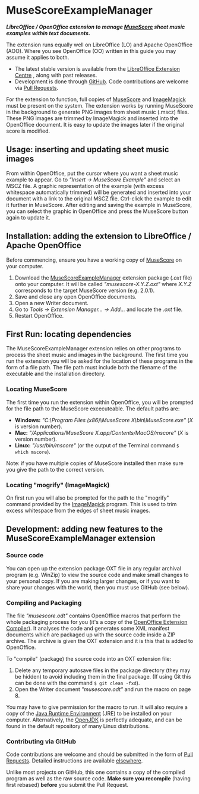 # MuseScoreExampleManager
***LibreOffice / OpenOffice extension to manage [MuseScore](https://musescore.org/) sheet music examples within text documents.***

The extension runs equally well on LibreOffice (LO) and Apache OpenOffice (AOO).
Where you see OpenOffice (OO) written in this guide you may assume it applies to both.

- The latest stable version is available from the [LibreOffice Extension Centre](http://extensions.libreoffice.org/extension-center/musescore-example-manager)
  , along with past releases.
- Development is done through [GitHub](https://github.com/MarcSabatella/MuseScoreExampleManager).
  Code contributions are welcome via [Pull Requests](https://help.github.com/articles/using-pull-requests/).

For the extension to function, full copies of [MuseScore](https://musescore.org/)
and [ImageMagick](http://www.imagemagick.org/) must be present on the system.
The extension works by running MuseScore in the background to generate PNG
images from sheet music (.mscz) files. These PNG images are trimmed by
ImageMagick and inserted into the OpenOffice document. It is easy to update
the images later if the original score is modified.

## Usage: inserting and updating sheet music images

From within OpenOffice, put the cursor where you want a sheet music example
to appear. Go to *"Insert -> MuseScore Example"* and select an MSCZ file. A
graphic representation of the example (with excess whitespace automatically
trimmed) will be generated and inserted into your document with a link to
the original MSCZ file.  Ctrl-click the example to edit it further in
MuseScore. After editing and saving the example in MuseScore, you can select
the graphic in OpenOffice and press the MuseScore button again to update it.

## Installation: adding the extension to LibreOffice / Apache OpenOffice

Before commencing, ensure you have a working copy of [MuseScore](https://musescore.org/) on your computer.

1. Download the [MuseScoreExampleManager](http://extensions.libreoffice.org/extension-center/musescore-example-manager)
   extension package (*.oxt* file) onto your computer. It will be called _"musescore-X.Y.Z.oxt"_
   where *X.Y.Z* corresponds to the target MuseScore version (e.g. 2.0.1).
2. Save and close any open OpenOffice documents.
3. Open a new Writer document.
4. Go to _Tools -> Extension Manager... -> Add..._ and locate the *.oxt* file.
5. Restart OpenOffice.

## First Run: locating dependencies

The MuseScoreExampleManager extension relies on other programs to process the sheet
music and images in the background. The first time you run the extension you will be
asked for the location of these programs in the form of a file path. The file path
must include both the filename of the executable and the installation directory.

### Locating MuseScore

The first time you run the extension within OpenOffice, you will be prompted
for the file path to the MuseScore excecuteable. The default paths are:

- __Windows:__ _"C:\Program Files (x86)\MuseScore X\bin\MuseScore.exe"_ (*X* is version number).
- __Mac:__ _"/Applications/MuseScore X.app/Contents/MacOS/mscore"_ (*X* is version number).
- __Linux:__ _"/usr/bin/mscore"_ (or the output of the Terminal command `$ which mscore`).

Note: if you have multiple copies of MuseScore installed then make sure
you give the path to the correct version.

### Locating "mogrify" (ImageMagick)

On first run you will also be prompted for the path to the "mogrify"
command provided by the [ImageMagick](http://www.imagemagick.org/) program.
This is used to trim excess whitespace from the edges of sheet music images.

## Development: adding new features to the MuseScoreExampleManager extension

### Source code

You can open up the extension package OXT file in any regular archival
program (e.g. WinZip) to view the source code and make small changes to
your personal copy. If you are making larger changes, or if you want to
share your changes with the world, then you must use GitHub (see below).

### Compiling and Packaging

The file _"musescore.odt"_ contains OpenOffice macros that perform
the whole packaging process for you (it's a copy of the
[OpenOffice Extension Compiler](https://wiki.openoffice.org/wiki/Extensions_Packager#Extension_Compiler)).
It analyses the code and generates some XML manifest documents which are
packaged up with the source code inside a ZIP archive. The archive is given
the OXT extension and it is this that is added to OpenOffice.

To "compile" (package) the source code into an OXT extension file:

1. Delete any temporary autosave files in the package directory (they
   may be hidden) to avoid including them in the final package. (If using
   Git this can be done with the command `$ git clean -fxd`).
2. Open the Writer document _"musescore.odt"_ and run the macro on page 8.

You may have to give permission for the macro to run. It will also require a copy
of the [Java Runtime Environment](https://www.java.com) (JRE) to be installed on
your computer. Alternatively, the [OpenJDK](http://openjdk.java.net/) is perfectly
adequate, and can be found in the default repository of many Linux distributions.

### Contributing via GitHub

Code contributions are welcome and should be submitted in the form of
[Pull Requests](https://help.github.com/articles/using-pull-requests/).
Detailed instructions are available
[elsewhere](https://help.github.com/articles/good-resources-for-learning-git-and-github/).

Unlike most projects on GitHub, this one contains a copy of the compiled
program as well as the raw source code. **Make sure you recompile**
(having first rebased) **before** you submit the Pull Request.
